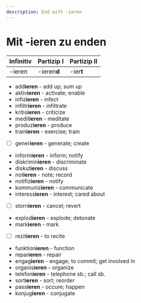 ```yaml
---
description: End with -ieren
---
```


# Mit -ieren zu enden

| Infinitiv | Partizip I | Partizip II |
| :--- | :--- | :--- |
| -ieren | -ieren**d** | -ier**t** |

* add**ieren** - add up; sum up
* aktiv**ieren** - activate; enable
* infiz**ieren** - infect
* infiltr**ieren** - infiltrate
* kritis**ieren** - criticize
* medit**ieren** - meditate
* produz**ieren** - produce
* train**ieren** - exercise; train
* [ ] gener**ieren** - generate; create
* inform**ieren** - inform; notify
* diskrimin**ieren** - discriminate
* diskut**ieren** - discuss
* not**ieren** - note; record
* notifiz**ieren** - notify
* kommuniz**ieren** - communicate
* interess**ieren** - interest; cared about
* [ ] storn**ieren** - cancel; revert
* explod**ieren** - explode; detonate
* mark**ieren** - mark
* [ ] rezit**ieren** - to recite
* funktion**ieren** - function
* repar**ieren** - repair
* engag**ieren** - engage; to commit; get involved in
* organis**ieren** - organize
* telefon**ieren** - telephone sb.; call sb.
* sort**ieren** - sort; reorder
* pass**ieren** - occure; happen
* konjug**ieren** - conjugate


